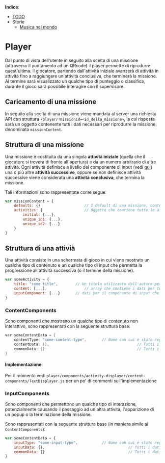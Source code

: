 **Indice**:
* [TODO](pages/todos.md)
* Storie
    * [Musica nel mondo](pages/storie/musica-nel-mondo.md)  


# Player
Dal punto di vista dell'utente in seguito alla scelta di una missione (attraverso il puntamento ad un QRcode) il player permette di riprodurre quest'ultima. Il giocatore, partendo dall'attività iniziale avanzerà di attività in attività fino a raggiungere un'attività conclusiva, che terminerà la missione. Al termine sarà visualizzato un qualche tipo di punteggio o classifica, durante il gioco sarà possibile interagire con il supervisore.

## Caricamento di una missione
In seguito alla scelta di una missione viene mandata al server una richiesta API con struttura `/player/?missionId=<id_della_missione>`, la cui risposta sarà un oggetto contenente tutti i dati necessari per riprodurre la missione, denominato `missionContent`.

## Struttura di una missione
Una missione è costituita da una singola **attività iniziale** (quella che il giocatore si troverà di fronte all'apertura) e da un numero arbitrario di altre attività. Ogni attività definisce a livello del componente di input (vedi [qui](#inputcomponents)) una o più altre **attività successive**, oppure se non definisce attività successive viene considerata una **attività conclusiva**, che termina la missione.

Tali informazioni sono rappresentate come segue:

```js
var missionContent = {
	defaults: {}					// I default di una missione, contenete informazioni che i content/input component possono utilizzare come fallback
	activities: {					// Oggetto che contiene tutte le attività della missione, identificandole con un id univoco o con "initial" per l'attività iniziale della missione
		initial: {...},			
		unique_id1: {...},
		unique_id2: {...}
	}
}
```

## Struttura di una attivià
Una attività consiste in una schermata di gioco in cui viene mostrato un qualche tipo di contenuto
e un qualche tipo di input che permetta la progressione all'attività successiva (o il termine della missione).

```js
var someActivity = {
	title: "some title",		// Un titolo utilizzato dall'autore per identificare l'attività
	content: [...],					// array che contiene i dati per tutti i componenti di contenuto dell'attività nell'ordine in cui devono essere presentati
	inputComponent: {...}		// dati per il componente di input che verrà mostrato in fondo alla schermata
}
```

### ContentComponents
Sono componenti che mostrano un qualche tipo di contenuto non interattivo, sono rappresentati con la seguente struttura base:
```c
var someContentData = {
	contentType: "some-content-type",		// Nome con cui è stato registrato il componente a cui sono destinati questi dati, l'ActivityDisplayer provvederà a istanziarlo e a passargli i dati seguenti
	contentData: {},										// Tutti i dati necessari per questo componente nello specifico
	commonData: {}											// Tutti i dati che caratterizzano un componente di contenuto/input qualsiasi (come padding, colore sfondo e simili)
}
```

#### Implementazione

Per il momento vedi `player/components/activity-displayer/content-components/TextDisplayer.js` per un po' di commenti sull'implementazione 

### InputComponents
Sono componenti che permettono un qualche tipo di interazione, potenzialmente causando il passaggio ad un altra attività, l'apparizione di un popup o la terminazione della missione.

Sono rappresentati con la seguente struttura base (in maniera simile ai `ContentComponents`):

```js
var someContentData = {
	inputType: "some-input-type",			// Nome con cui è stato registrato il componente a cui sono destinati questi dati, l'ActivityDisplayer provvederà a istanziarlo e a passargli i dati seguenti
	inputData: {},										// Tutti i dati necessari per questo componente nello specifico
	commonData: {}										// Tutti i dati che caratterizzano un componente di contenuto/input qualsiasi (come padding, colore sfondo e simili)
}
```
